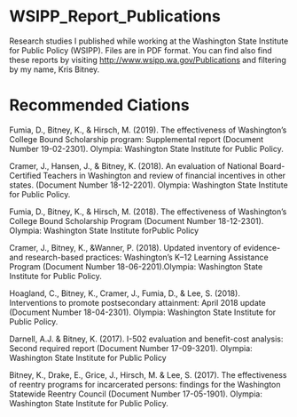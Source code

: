 # WSIPP_Report_Publications
Research studies I published while working at the Washington State Institute for Public Policy (WSIPP). Files are in PDF format. You can find also find these reports by visiting http://www.wsipp.wa.gov/Publications and filtering by my name, Kris Bitney.

# Recommended Ciations
Fumia, D., Bitney, K., & Hirsch, M. (2019). The effectiveness of Washington’s College Bound Scholarship program: Supplemental report (Document Number 19-02-2301). Olympia: Washington State Institute for Public Policy.

Cramer, J., Hansen, J., & Bitney, K. (2018). An evaluation of National Board-Certified Teachers in Washington and review of financial incentives in other states. (Document Number 18-12-2201). Olympia: Washington State Institute for Public Policy.

Fumia, D., Bitney, K., & Hirsch, M. (2018). The effectiveness of Washington’s College Bound Scholarship Program (Document Number 18-12-2301). Olympia: Washington State Institute forPublic Policy

Cramer, J., Bitney, K., &Wanner, P. (2018). Updated inventory of evidence-and research-based practices: Washington’s K–12 Learning Assistance Program (Document Number 18-06-2201).Olympia: Washington State Institute for Public Policy.

Hoagland, C., Bitney, K., Cramer, J., Fumia, D., & Lee, S. (2018). Interventions to promote postsecondary attainment: April 2018 update (Document Number 18-04-2301). Olympia: Washington State Institute for Public Policy.

Darnell, A.J. & Bitney, K. (2017). I-502 evaluation and benefit-cost analysis: Second required report (Document Number 17-09-3201). Olympia: Washington State Institute for Public Policy

Bitney, K., Drake, E., Grice, J., Hirsch, M. & Lee, S. (2017). The effectiveness of reentry programs for incarcerated persons: findings for the Washington Statewide Reentry Council (Document Number 17-05-1901). Olympia: Washington State Institute for Public Policy.
